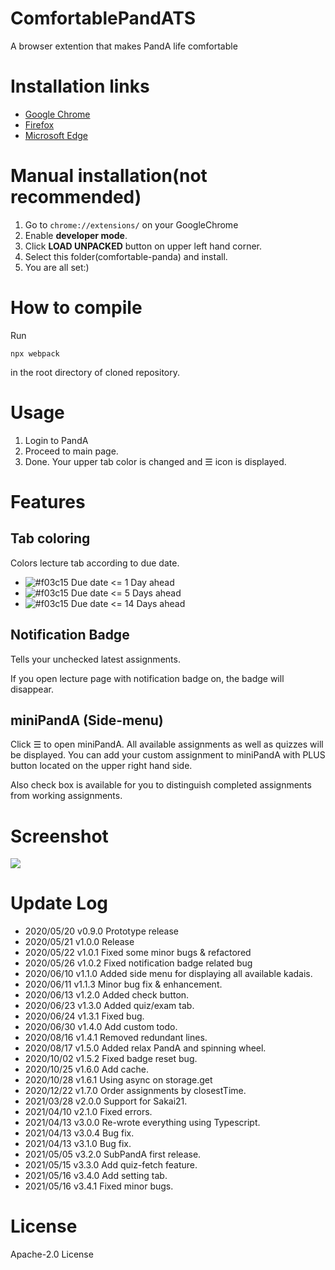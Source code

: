 # ComfortablePandATS
A browser extention that makes PandA life comfortable

# Installation links
- [Google Chrome](https://chrome.google.com/webstore/detail/comfortable-panda/cecjhdkagakhonnmddjgncmdldmppnoe)
- [Firefox](https://public.tinax.work/~tinaxd/cpff/)
- [Microsoft Edge](https://microsoftedge.microsoft.com/addons/detail/njbljhcmnodocldppoiejkcmcebpmljc)


# Manual installation(not recommended)
1. Go to `chrome://extensions/` on your GoogleChrome
1. Enable **developer mode**.
1. Click **LOAD UNPACKED** button on upper left hand corner.
1. Select this folder(comfortable-panda) and install.
1. You are all set:)

# How to compile
Run
```
npx webpack
```
in the root directory of cloned repository.

# Usage
1. Login to PandA
1. Proceed to main page.
1. Done. Your upper tab color is changed and ☰ icon is displayed.

# Features
## Tab coloring
Colors lecture tab according to due date.
- ![#f03c15](https://via.placeholder.com/15/e85555/000000?text=+)
  Due date <= 1 Day ahead
- ![#f03c15](https://via.placeholder.com/15/d7aa57/000000?text=+)
  Due date <= 5 Days ahead
- ![#f03c15](https://via.placeholder.com/15/62b665/000000?text=+)
  Due date <= 14 Days ahead

## Notification Badge
Tells your unchecked latest assignments.

If you open lecture page with notification badge on, the badge will disappear.

## miniPandA (Side-menu)
Click ☰ to open miniPandA.
All available assignments as well as quizzes will be displayed.
You can add your custom assignment to miniPandA with PLUS button located on the upper right hand side.

Also check box is available for you to distinguish completed assignments from working assignments.

# Screenshot
![](https://user-images.githubusercontent.com/41512077/90533356-5504e080-e1b3-11ea-8065-bc10ec624ddf.png)

# Update Log
- 2020/05/20 v0.9.0 Prototype release
- 2020/05/21 v1.0.0 Release
- 2020/05/22 v1.0.1 Fixed some minor bugs & refactored
- 2020/05/26 v1.0.2 Fixed notification badge related bug
- 2020/06/10 v1.1.0 Added side menu for displaying all available kadais.
- 2020/06/11 v1.1.3 Minor bug fix & enhancement.
- 2020/06/13 v1.2.0 Added check button.
- 2020/06/23 v1.3.0 Added quiz/exam tab.
- 2020/06/24 v1.3.1 Fixed bug.
- 2020/06/30 v1.4.0 Add custom todo.
- 2020/08/16 v1.4.1 Removed redundant lines.
- 2020/08/17 v1.5.0 Added relax PandA and spinning wheel.
- 2020/10/02 v1.5.2 Fixed badge reset bug.
- 2020/10/25 v1.6.0 Add cache.
- 2020/10/28 v1.6.1 Using async on storage.get
- 2020/12/22 v1.7.0 Order assignments by closestTime.
- 2021/03/28 v2.0.0 Support for Sakai21.
- 2021/04/10 v2.1.0 Fixed errors.
- 2021/04/13 v3.0.0 Re-wrote everything using Typescript.
- 2021/04/13 v3.0.4 Bug fix.
- 2021/04/13 v3.1.0 Bug fix.
- 2021/05/05 v3.2.0 SubPandA first release.
- 2021/05/15 v3.3.0 Add quiz-fetch feature.
- 2021/05/16 v3.4.0 Add setting tab.
- 2021/05/16 v3.4.1 Fixed minor bugs.

# License
Apache-2.0 License
